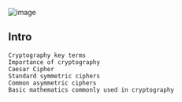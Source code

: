 ![image](https://github.com/user-attachments/assets/259c4659-b386-4c07-83ef-ff9834a923c0)

## Intro

    Cryptography key terms
    Importance of cryptography
    Caesar Cipher
    Standard symmetric ciphers
    Common asymmetric ciphers
    Basic mathematics commonly used in cryptography


